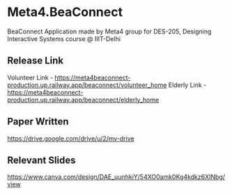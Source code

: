 # Meta4.BeaConnect
BeaConnect Application made by Meta4 group for DES-205, Designing Interactive Systems course @ IIIT-Delhi

## Release Link

Volunteer Link - https://meta4beaconnect-production.up.railway.app/beaconnect/volunteer_home
Elderly Link - https://meta4beaconnect-production.up.railway.app/beaconnect/elderly_home

## Paper Written

https://drive.google.com/drive/u/2/my-drive

## Relevant Slides

https://www.canva.com/design/DAE_uunhkiY/54XO0amk0Kg4kdkz6XINbg/view
